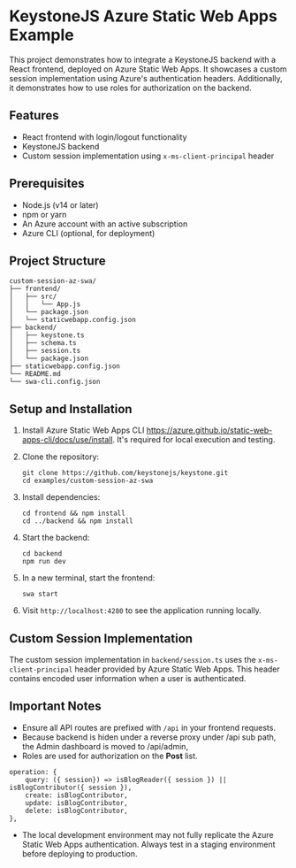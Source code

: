 # KeystoneJS Azure Static Web Apps Example

This project demonstrates how to integrate a KeystoneJS backend with a React frontend, deployed on Azure Static Web Apps. It showcases a custom session implementation using Azure's authentication headers. Additionally, it demonstrates how to use roles for authorization on the backend.

## Features

- React frontend with login/logout functionality
- KeystoneJS backend
- Custom session implementation using `x-ms-client-principal` header

## Prerequisites

- Node.js (v14 or later)
- npm or yarn
- An Azure account with an active subscription
- Azure CLI (optional, for deployment)

## Project Structure

```
custom-session-az-swa/
├── frontend/
│   ├── src/
│   │   └── App.js
│   └── package.json
│   └── staticwebapp.config.json
├── backend/
│   ├── keystone.ts
│   ├── schema.ts
│   ├── session.ts
│   └── package.json
├── staticwebapp.config.json
└── README.md
└── swa-cli.config.json
```

## Setup and Installation
1. Install Azure Static Web Apps CLI https://azure.github.io/static-web-apps-cli/docs/use/install. It's required for local execution and testing.
2. Clone the repository:
   ```
   git clone https://github.com/keystonejs/keystone.git
   cd examples/custom-session-az-swa
   ```

3. Install dependencies:
   ```
   cd frontend && npm install
   cd ../backend && npm install
   ```

4. Start the backend:
   ```
   cd backend
   npm run dev
   ```

5. In a new terminal, start the frontend:
   ```
   swa start
   ```

7. Visit `http://localhost:4280` to see the application running locally.

## Custom Session Implementation

The custom session implementation in `backend/session.ts` uses the `x-ms-client-principal` header provided by Azure Static Web Apps. This header contains encoded user information when a user is authenticated.

## Important Notes

- Ensure all API routes are prefixed with `/api` in your frontend requests.
- Because backend is hiden under a reverse proxy under /api sub path,  the Admin dashboard is moved to /api/admin, 
- Roles are used for authorization on the **Post** list.
```
operation: {   
    query: ({ session}) => isBlogReader({ session }) || isBlogContributor({ session }),              
    create: isBlogContributor,
    update: isBlogContributor,
    delete: isBlogContributor,
},
```
- The local development environment may not fully replicate the Azure Static Web Apps authentication. Always test in a staging environment before deploying to production.

